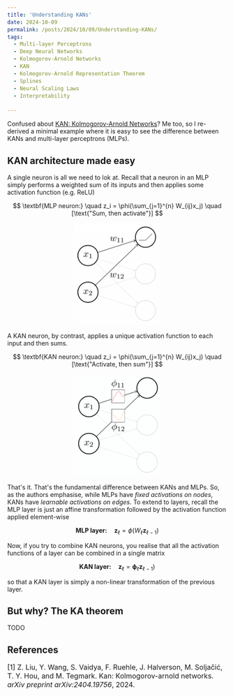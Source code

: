 ```yaml
---
title: 'Understanding KANs'
date: 2024-10-09
permalink: /posts/2024/10/09/Understanding-KANs/
tags:
  - Multi-layer Perceptrons
  - Deep Neural Networks
  - Kolmogorov-Arnold Networks
  - KAN
  - Kolmogorov-Arnold Representation Theorem
  - Splines
  - Neural Scaling Laws
  - Interpretability

---
```


Confused about [KAN: Kolmogorov-Arnold Networks](https://arxiv.org/abs/2404.19756)? Me too, so I re-derived a minimal 
example where it is easy to see the difference between KANs and multi-layer perceptrons (MLPs).


## KAN architecture made easy

A single neuron is all we need to lok at. Recall that a neuron in an MLP simply performs a weighted sum of its inputs 
and then applies some activation function (e.g. ReLU)

$$
\textbf{MLP neuron:} \quad z_i = \phi(\sum_{j=1}^{n} W_{ij}x_j) \quad [\text{"Sum, then activate"}]
$$

<p align="center">
    <img src="https://raw.githubusercontent.com/francesco-innocenti/francesco-innocenti.github.io/master/_posts/imgs/mlp_neuron.png" width="200">
</p>

A KAN neuron, by contrast, applies a unique activation function to each input and then sums.

$$
\textbf{KAN neuron:} \quad z_i = \phi(\sum_{j=1}^{n} W_{ij}x_j) \quad [\text{"Activate, then sum"}]
$$

<p align="center">
    <img src="https://raw.githubusercontent.com/francesco-innocenti/francesco-innocenti.github.io/master/_posts/imgs/kan_neuron.png" width="200">
</p>

That's it. That's the fundamental difference between KANs and MLPs. So, as the authors emphasise, while MLPs have *fixed
activations on nodes*, KANs have *learnable activations on edges*. To extend to layers, recall the MLP layer is just an 
affine transformation followed by the activation function applied element-wise

$$
\textbf{MLP layer:} \quad \mathbf{z}_\ell = \phi(W_\ell \mathbf{z}_{\ell-1})
$$

Now, if you try to combine KAN neurons, you realise that all the activation functions of a layer can be combined in a 
single matrix

$$
\textbf{KAN layer:} \quad \mathbf{z}_\ell = \mathbf{\phi}_\ell \mathbf{z}_{\ell-1})
$$

so that a KAN layer is simply a non-linear transformation of the previous layer. 


## But why? The KA theorem

TODO

## References

<p> <font size="3"> <a id="1">[1]</a> 
Z. Liu, Y. Wang, S. Vaidya, F. Ruehle, J. Halverson, M. Soljačić, T. Y. Hou, and M. Tegmark. Kan: Kolmogorov-arnold networks. <i>arXiv preprint arXiv:2404.19756</i>, 2024.</font> </p>

